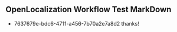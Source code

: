 ## OpenLocalization Workflow Test MarkDown
* 7637679e-bdc6-4711-a456-7b70a2e7a8d2 thanks!

<!--HONumber=Jul16_HO3-->


